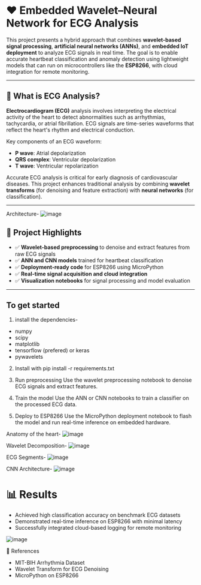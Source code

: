 # ❤️ Embedded Wavelet–Neural Network for ECG Analysis

This project presents a hybrid approach that combines **wavelet-based signal processing**, **artificial neural networks (ANNs)**, and **embedded IoT deployment** to analyze ECG signals in real time. The goal is to enable accurate heartbeat classification and anomaly detection using lightweight models that can run on microcontrollers like the **ESP8266**, with cloud integration for remote monitoring.

---

## 🧠 What is ECG Analysis?

**Electrocardiogram (ECG)** analysis involves interpreting the electrical activity of the heart to detect abnormalities such as arrhythmias, tachycardia, or atrial fibrillation. ECG signals are time-series waveforms that reflect the heart's rhythm and electrical conduction.

Key components of an ECG waveform:
- **P wave**: Atrial depolarization
- **QRS complex**: Ventricular depolarization
- **T wave**: Ventricular repolarization

Accurate ECG analysis is critical for early diagnosis of cardiovascular diseases. This project enhances traditional analysis by combining **wavelet transforms** (for denoising and feature extraction) with **neural networks** (for classification).

---
Architecture-
![image](https://github.com/user-attachments/assets/7b817075-f2ff-4541-8bbd-ee084cf00002)

## 🚀 Project Highlights

- ✅ **Wavelet-based preprocessing** to denoise and extract features from raw ECG signals
- ✅ **ANN and CNN models** trained for heartbeat classification
- ✅ **Deployment-ready code** for ESP8266 using MicroPython
- ✅ **Real-time signal acquisition and cloud integration**
- ✅ **Visualization notebooks** for signal processing and model evaluation

---

## To get started 
1. install the dependencies-
- numpy
- scipy
- matplotlib
- tensorflow (prefered) or keras
- pywavelets

2. Install with 
pip install -r requirements.txt

3. Run preprocessing
Use the wavelet preprocessing notebook to denoise ECG signals and extract features.

5. Train the model
Use the ANN or CNN notebooks to train a classifier on the processed ECG data.

7. Deploy to ESP8266
Use the MicroPython deployment notebook to flash the model and run real-time inference on embedded hardware.


Anatomy of the heart-
![image](https://github.com/user-attachments/assets/608984f4-e7da-4abd-874f-459245b9c715)

Wavelet Decomposition-
![image](https://github.com/user-attachments/assets/04997da3-20bb-4484-826a-f3e267bdf827)

ECG Segments-
![image](https://github.com/user-attachments/assets/328bd038-70b3-470b-8722-edb0daa1ee43)

CNN Architecture-
![image](https://github.com/user-attachments/assets/4cf373ee-210a-4549-bddf-160a517c9dd9)

# 📊 Results
- Achieved high classification accuracy on benchmark ECG datasets
- Demonstrated real-time inference on ESP8266 with minimal latency
- Successfully integrated cloud-based logging for remote monitoring

![image](https://github.com/user-attachments/assets/32fa5ab2-3527-44bd-9cd7-cf247caa8e6f)

📎 References
- MIT-BIH Arrhythmia Dataset
- Wavelet Transform for ECG Denoising
- MicroPython on ESP8266

